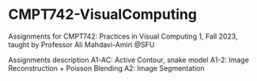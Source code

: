 # CMPT742-VisualComputing
Assignments for CMPT742: Practices in Visual Computing 1, Fall 2023, taught by Professor Ali Mahdavi-Amiri @SFU

Assignments description 
A1-AC: Active Contour, snake model
A1-2: Image Reconstruction + Poisson Blending
A2: Image Segmentation
